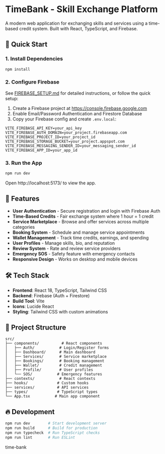 # TimeBank - Skill Exchange Platform

A modern web application for exchanging skills and services using a time-based credit system. Built with React, TypeScript, and Firebase.

## 🚀 Quick Start

### 1. Install Dependencies
```powershell
npm install
```

### 2. Configure Firebase
See [FIREBASE_SETUP.md](./FIREBASE_SETUP.md) for detailed instructions, or follow the quick setup:

1. Create a Firebase project at https://console.firebase.google.com
2. Enable Email/Password Authentication and Firestore Database
3. Copy your Firebase config and create `.env.local`:

```env
VITE_FIREBASE_API_KEY=your_api_key
VITE_FIREBASE_AUTH_DOMAIN=your_project.firebaseapp.com
VITE_FIREBASE_PROJECT_ID=your_project_id
VITE_FIREBASE_STORAGE_BUCKET=your_project.appspot.com
VITE_FIREBASE_MESSAGING_SENDER_ID=your_messaging_sender_id
VITE_FIREBASE_APP_ID=your_app_id
```

### 3. Run the App
```powershell
npm run dev
```

Open http://localhost:5173/ to view the app.

## 📱 Features

- **User Authentication** - Secure registration and login with Firebase Auth
- **Time-Based Credits** - Fair exchange system where 1 hour = 1 credit
- **Service Marketplace** - Browse and offer services across multiple categories
- **Booking System** - Schedule and manage service appointments
- **Wallet Management** - Track time credits, earnings, and spending
- **User Profiles** - Manage skills, bio, and reputation
- **Review System** - Rate and review service providers
- **Emergency SOS** - Safety feature with emergency contacts
- **Responsive Design** - Works on desktop and mobile devices

## 🛠️ Tech Stack

- **Frontend**: React 18, TypeScript, Tailwind CSS
- **Backend**: Firebase (Auth + Firestore)
- **Build Tool**: Vite
- **Icons**: Lucide React
- **Styling**: Tailwind CSS with custom animations

## 📂 Project Structure

```
src/
├── components/          # React components
│   ├── Auth/           # Login/Register forms
│   ├── Dashboard/      # Main dashboard
│   ├── Services/       # Service marketplace
│   ├── Bookings/       # Booking management
│   ├── Wallet/         # Credit management
│   ├── Profile/        # User profiles
│   └── SOS/           # Emergency features
├── contexts/           # React contexts
├── hooks/             # Custom hooks
├── services/          # API services
├── types/             # TypeScript types
└── App.tsx           # Main app component
```

## 🔥 Development

```powershell
npm run dev        # Start development server
npm run build      # Build for production
npm run typecheck  # Run TypeScript checks
npm run lint       # Run ESLint
```
time-bank
